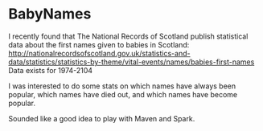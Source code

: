 # BabyNames
I recently found that The National Records of Scotland publish statistical data about the
first names given to babies in Scotland:
http://nationalrecordsofscotland.gov.uk/statistics-and-data/statistics/statistics-by-theme/vital-events/names/babies-first-names
Data exists for 1974-2104

I was interested to do some stats on which names have always been popular, which names have died out,
and which names have become popular.

Sounded like a good idea to play with Maven and Spark.
